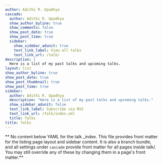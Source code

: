 ```yaml
---
author: Adithi R. Upadhya
cascade:
  author: Adithi R. Upadhya
  show_author_byline: true
  show_comments: false
  show_post_date: true
  show_post_time: true
  sidebar:
    show_sidebar_adunit: true
    text_link_label: View all talks
    text_link_url: /talk/
description: |
  Here is a list of my past talks and upcoming talks.
layout: list
show_author_byline: true
show_post_date: true
show_post_thumbnail: true
show_post_time: true
sidebar:
  author: Adithi R. Upadhya
  description: "Here is a list of my past talks and upcoming talks."
  show_sidebar_adunit: false
  text_link_label: Subscribe via RSS
  text_link_url: /talk/index.xml
  title: Talks 
title: Talks
---
```


** No content below YAML for the talk _index. This file provides front matter for the listing page layout and sidebar content. It is also a branch bundle, and all settings under `cascade` provide front matter for all pages inside talk/. You may still override any of these by changing them in a page's front matter.**
